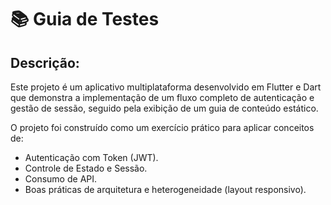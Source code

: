 # 📚 Guia de Testes
## Descrição:

Este projeto é um aplicativo multiplataforma desenvolvido em Flutter e Dart que demonstra a implementação de um fluxo completo de autenticação e gestão de sessão, seguido pela exibição de um guia de conteúdo estático.

O projeto foi construído como um exercício prático para aplicar conceitos de:
- Autenticação com Token (JWT).
- Controle de Estado e Sessão.
- Consumo de API.
- Boas práticas de arquitetura e heterogeneidade (layout responsivo).
